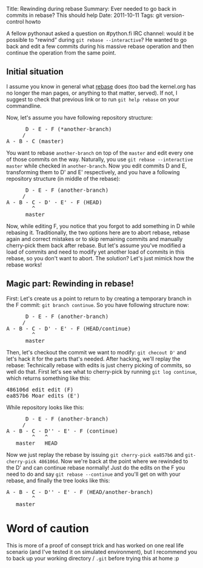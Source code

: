 Title: Rewinding during rebase
Summary: Ever needed to go back in commits in rebase? This should help
Date: 2011-10-11
Tags: git version-control howto

A fellow pythonaut asked a question on #python.fi IRC channel: would
it be possible to "rewind" during `git rebase --interactive`? He
wanted to go back and edit a few commits during his massive rebase
operation and then continue the operation from the same point.

## Initial situation

I assume you know in general what
[rebase](http://help.github.com/rebase/) does (too bad the kernel.org
has no longer the man pages, or anything to that matter, served). If
not, I suggest to check that previous link or to run `git help
rebase` on your commandline.

Now, let's assume you have following repository structure:

<pre>
      D - E - F (*another-branch)
     /
A - B - C (master)
</pre>

You want to rebase `another-branch` on top of the `master` and edit
every one of those commits on the way. Naturally, you use `git rebase
--interactive master` while checked in `another-branch`. Now you edit
commits D and E, transforming them to D' and E' respectively, and you
have a following repository structure (in middle of the rebase):

<pre>
      D - E - F (another-branch)
     /
A - B - C - D' - E' - F (HEAD)
        ^
      master
</pre>

Now, while editing F, you notice that you forgot to add something in
D while rebasing it. Traditionally, the two options here are to abort
rebase, rebase again and correct mistakes or to skip remaining commits
and manually cherry-pick them back after rebase. But let's assume
you've modified a load of commits and need to modify yet another load
of commits in this rebase, so you don't want to abort. The solution?
Let's just mimick how the rebase works!

## Magic part: Rewinding in rebase!

First: Let's create us a point to return to by creating a temporary
branch in the F commit: `git branch continue`. So you have following
structure now:

<pre>
      D - E - F (another-branch)
     /
A - B - C - D' - E' - F (HEAD/continue)
        ^
      master
</pre>

Then, let's checkout the commit we want to modify: `git checout D'`
and let's hack it for the parts that's needed. After hacking, we'll
replay the rebase: Technically rebase with edits is just cherry
picking of commits, so well do that. First let's see what to
cherry-pick by running `git log continue`, which returns something
like this:

<pre>
486106d edit edit (F)
ea857b6 Moar edits (E')
</pre>

While repository looks like this:
<pre>
      D - E - F (another-branch)
     /
A - B - C - D'' - E' - F (continue)
        ^   ^
   master   HEAD
</pre>


Now we just replay the rebase by issuing `git cherry-pick ea857b6` and
`git-cherry-pick 486106d`. Now we're back at the point where we
rewinded to the D' and can continue rebase normally! Just do the edits
on the F you need to do and say `git rebase --continue` and you'll get
on with your rebase, and finally the tree looks like this:

<pre>
A - B - C - D'' - E' - F (HEAD/another-branch)
        ^
   master
</pre>

# Word of caution

This is more of a proof of consept trick and has worked on one real
life scenario (and I've tested it on simulated environment), but I
recommend you to back up your working directory / `.git` before trying
this at home :p

